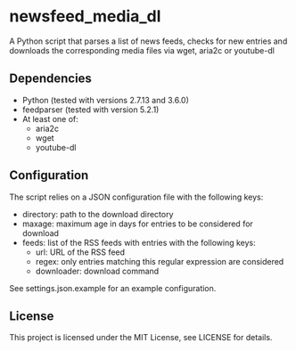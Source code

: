 # newsfeed_media_dl

A Python script that parses a list of news feeds, checks for new entries and
downloads the corresponding media files via wget, aria2c or youtube-dl

## Dependencies

 * Python (tested with versions 2.7.13 and 3.6.0)
 * feedparser (tested with version 5.2.1)
 * At least one of:
   * aria2c
   * wget
   * youtube-dl

## Configuration

The script relies on a JSON configuration file with the following keys:

 * directory: path to the download directory
 * maxage: maximum age in days for entries to be considered for download
 * feeds: list of the RSS feeds with entries with the following keys:
   * url: URL of the RSS feed
   * regex: only entries matching this regular expression are considered
   * downloader: download command

See settings.json.example for an example configuration.

## License

This project is licensed under the MIT License, see LICENSE for details.
